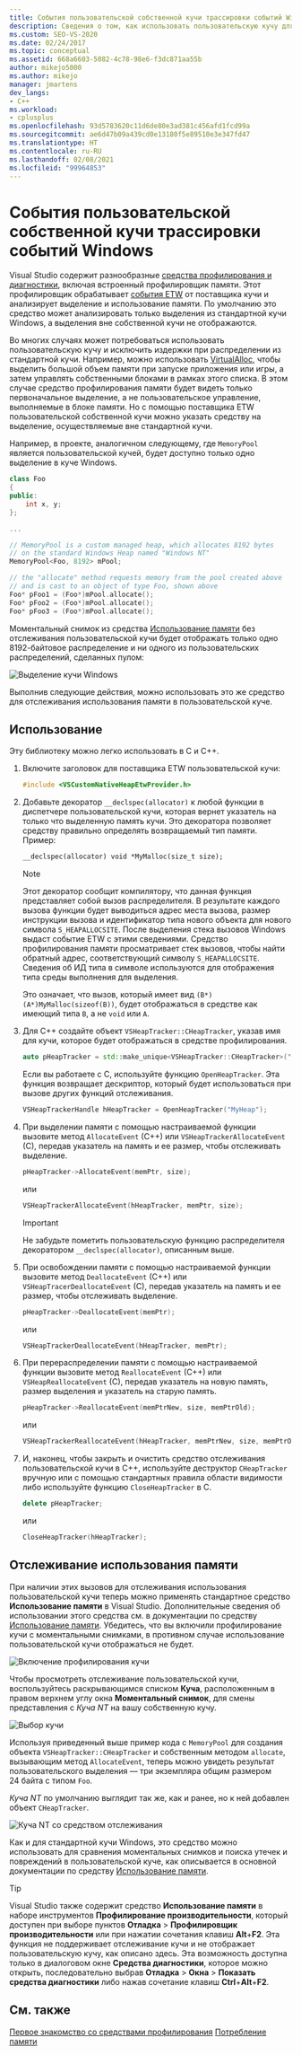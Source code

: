 ```yaml
---
title: События пользовательской собственной кучи трассировки событий Windows | Документы Майкрософт
description: Сведения о том, как использовать пользовательскую кучу для уменьшения издержек при выделении памяти, но при этом по-прежнему предоставлять профилировщику памяти сведения о выделении памяти для анализа.
ms.custom: SEO-VS-2020
ms.date: 02/24/2017
ms.topic: conceptual
ms.assetid: 668a6603-5082-4c78-98e6-f3dc871aa55b
author: mikejo5000
ms.author: mikejo
manager: jmartens
dev_langs:
- C++
ms.workload:
- cplusplus
ms.openlocfilehash: 93d5783620c11d6de80e3ad381c456afd1fcd99a
ms.sourcegitcommit: ae6d47b09a439cd0e13180f5e89510e3e347fd47
ms.translationtype: HT
ms.contentlocale: ru-RU
ms.lasthandoff: 02/08/2021
ms.locfileid: "99964853"
---
```

# <a name="custom-native-etw-heap-events"></a>События пользовательской собственной кучи трассировки событий Windows

Visual Studio содержит разнообразные [средства профилирования и диагностики](../profiling/profiling-feature-tour.md), включая встроенный профилировщик памяти.  Этот профилировщик обрабатывает [события ETW](/windows-hardware/drivers/devtest/event-tracing-for-windows--etw-) от поставщика кучи и анализирует выделение и использование памяти.  По умолчанию это средство может анализировать только выделения из стандартной кучи Windows, а выделения вне собственной кучи не отображаются.

Во многих случаях может потребоваться использовать пользовательскую кучу и исключить издержки при распределении из стандартной кучи.  Например, можно использовать [VirtualAlloc](/windows/desktop/api/memoryapi/nf-memoryapi-virtualalloc), чтобы выделить большой объем памяти при запуске приложения или игры, а затем управлять собственными блоками в рамках этого списка.  В этом случае средство профилирования памяти будет видеть только первоначальное выделение, а не пользовательское управление, выполняемые в блоке памяти.  Но с помощью поставщика ETW пользовательской собственной кучи можно указать средству на выделение, осуществляемые вне стандартной кучи.

Например, в проекте, аналогичном следующему, где `MemoryPool` является пользовательской кучей, будет доступно только одно выделение в куче Windows.

```cpp
class Foo
{
public:
    int x, y;
};

...

// MemoryPool is a custom managed heap, which allocates 8192 bytes
// on the standard Windows Heap named "Windows NT"
MemoryPool<Foo, 8192> mPool;

// the "allocate" method requests memory from the pool created above
// and is cast to an object of type Foo, shown above
Foo* pFoo1 = (Foo*)mPool.allocate();
Foo* pFoo2 = (Foo*)mPool.allocate();
Foo* pFoo3 = (Foo*)mPool.allocate();
```

Моментальный снимок из средства [Использование памяти](../profiling/memory-usage.md) без отслеживания пользовательской кучи будет отображать только одно 8192-байтовое распределение и ни одного из пользовательских распределений, сделанных пулом:

![Выделение кучи Windows](media/heap-example-windows-heap.png)

Выполнив следующие действия, можно использовать это же средство для отслеживания использования памяти в пользовательской куче.

## <a name="how-to-use"></a>Использование

Эту библиотеку можно легко использовать в C и C++.

1. Включите заголовок для поставщика ETW пользовательской кучи:

   ```cpp
   #include <VSCustomNativeHeapEtwProvider.h>
   ```

1. Добавьте декоратор `__declspec(allocator)` к любой функции в диспетчере пользовательской кучи, которая вернет указатель на только что выделенную память кучи.  Это декоратора позволяет средству правильно определять возвращаемый тип памяти.  Пример:

   ```cpp
   __declspec(allocator) void *MyMalloc(size_t size);
   ```

   > [!NOTE]
   > Этот декоратор сообщит компилятору, что данная функция представляет собой вызов распределителя.  В результате каждого вызова функции будет выводиться адрес места вызова, размер инструкции вызова и идентификатор типа нового объекта для нового символа `S_HEAPALLOCSITE`.  После выделения стека вызовов Windows выдаст событие ETW с этими сведениями.  Средство профилирования памяти просматривает стек вызовов, чтобы найти обратный адрес, соответствующий символу `S_HEAPALLOCSITE`. Сведения об ИД типа в символе используются для отображения типа среды выполнения для выделения.
   >
   > Это означает, что вызов, который имеет вид `(B*)(A*)MyMalloc(sizeof(B))`, будет отображаться в средстве как имеющий типа `B`, а не `void` или `A`.

1. Для C++ создайте объект `VSHeapTracker::CHeapTracker`, указав имя для кучи, которое будет отображаться в средстве профилирования.

   ```cpp
   auto pHeapTracker = std::make_unique<VSHeapTracker::CHeapTracker>("MyCustomHeap");
   ```

   Если вы работаете с C, используйте функцию `OpenHeapTracker`.  Эта функция возвращает дескриптор, который будет использоваться при вызове других функций отслеживания.

   ```C
   VSHeapTrackerHandle hHeapTracker = OpenHeapTracker("MyHeap");
   ```

1. При выделении памяти с помощью настраиваемой функции вызовите метод `AllocateEvent` (C++) или `VSHeapTrackerAllocateEvent` (C), передав указатель на память и ее размер, чтобы отслеживать выделение.

   ```cpp
   pHeapTracker->AllocateEvent(memPtr, size);
   ```

   или

   ```C
   VSHeapTrackerAllocateEvent(hHeapTracker, memPtr, size);
   ```

   > [!IMPORTANT]
   > Не забудьте пометить пользовательскую функцию распределителя декоратором `__declspec(allocator)`, описанным выше.

1. При освобождении памяти с помощью настраиваемой функции вызовите метод `DeallocateEvent` (C++) или `VSHeapTracerDeallocateEvent` (C), передав указатель на память и ее размер, чтобы отслеживать выделение.

   ```cpp
   pHeapTracker->DeallocateEvent(memPtr);
   ```

   или

   ```C
   VSHeapTrackerDeallocateEvent(hHeapTracker, memPtr);
   ```

1. При перераспределении памяти с помощью настраиваемой функции вызовите метод `ReallocateEvent` (C++) или `VSHeapReallocateEvent` (C), передав указатель на новую память, размер выделения и указатель на старую память.

   ```cpp
   pHeapTracker->ReallocateEvent(memPtrNew, size, memPtrOld);
   ```

   или

   ```C
   VSHeapTrackerReallocateEvent(hHeapTracker, memPtrNew, size, memPtrOld);
   ```

1. И, наконец, чтобы закрыть и очистить средство отслеживания пользовательской кучи в C++, используйте деструктор `CHeapTracker` вручную или с помощью стандартных правила области видимости либо используйте функцию `CloseHeapTracker` в C.

   ```cpp
   delete pHeapTracker;
   ```

   или

   ```C
   CloseHeapTracker(hHeapTracker);
   ```

## <a name="track-memory-usage"></a>Отслеживание использования памяти
При наличии этих вызовов для отслеживания использования пользовательской кучи теперь можно применять стандартное средство **Использование памяти** в Visual Studio.  Дополнительные сведения об использовании этого средства см. в документации по средству [Использование памяти](../profiling/memory-usage.md). Убедитесь, что вы включили профилирование кучи с моментальными снимками, в противном случае использование пользовательской кучи отображаться не будет.

![Включение профилирования кучи](media/heap-enable-heap.png)

Чтобы просмотреть отслеживание пользовательской кучи, воспользуйтесь раскрывающимся списком **Куча**, расположенным в правом верхнем углу окна **Моментальный снимок**, для смены представления с *Куча NT* на вашу собственную кучу.

![Выбор кучи](media/heap-example-custom-heap.png)

Используя приведенный выше пример кода с `MemoryPool` для создания объекта `VSHeapTracker::CHeapTracker` и собственным методом `allocate`, вызывающим метод `AllocateEvent`, теперь можно увидеть результат пользовательского выделения — три экземпляра общим размером 24 байта с типом `Foo`.

*Куча NT* по умолчанию выглядит так же, как и ранее, но к ней добавлен объект `CHeapTracker`.

![Куча NT со средством отслеживания](media/heap-example-windows-heap.png)

Как и для стандартной кучи Windows, это средство можно использовать для сравнения моментальных снимков и поиска утечек и повреждений в пользовательской куче, как описывается в основной документации по средству [Использование памяти](../profiling/memory-usage.md).

> [!TIP]
> Visual Studio также содержит средство **Использование памяти** в наборе инструментов **Профилирование производительности**, который доступен при выборе пунктов **Отладка** > **Профилировщик производительности** или при нажатии сочетания клавиш **Alt**+**F2**.  Эта функция не поддерживает отслеживание кучи и не отображает пользовательскую кучу, как описано здесь.  Эта возможность доступна только в диалоговом окне **Средства диагностики**, которое можно открыть, последовательно выбрав **Отладка** > **Окна** > **Показать средства диагностики** либо нажав сочетание клавиш **Ctrl**+**Alt**+**F2**.

## <a name="see-also"></a>См. также
[Первое знакомство со средствами профилирования](../profiling/profiling-feature-tour.md)
[Потребление памяти](../profiling/memory-usage.md)
